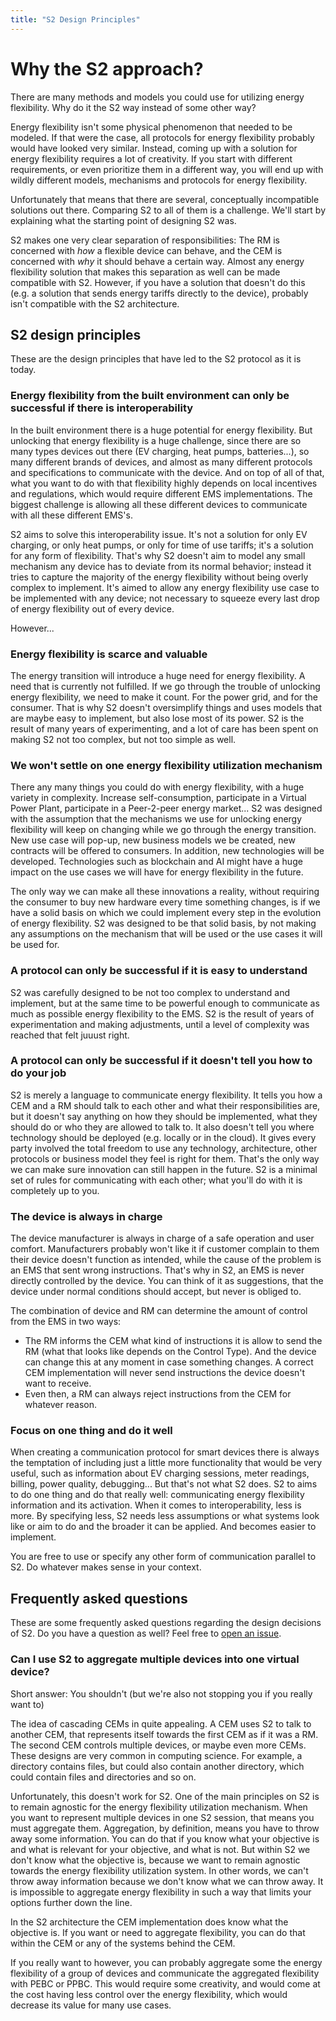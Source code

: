 ```yaml
---
title: "S2 Design Principles"
---
```


# Why the S2 approach?
There are many methods and models you could use for utilizing energy flexibility. Why do it the S2 way instead of some other way?

Energy flexibility isn't some physical phenomenon that needed to be modeled. If that were the case, all protocols for energy flexibility probably would have looked very similar. Instead, coming up with a solution for energy flexibility requires a lot of creativity. If you start with different requirements, or even prioritize them in a different way, you will end up with wildly different models, mechanisms and protocols for energy flexibility.

Unfortunately that means that there are several, conceptually incompatible solutions out there. Comparing S2 to all of them is a challenge. We'll start by explaining what the starting point of designing S2 was.

S2 makes one very clear separation of responsibilities: The RM is concerned with _how_ a flexible device can behave, and the CEM is concerned with _why_ it should behave a certain way. Almost any energy flexibility solution that makes this separation as well can be made compatible with S2. However, if you have a solution that doesn't do this (e.g. a solution that sends energy tariffs directly to the device), probably isn't compatible with the S2 architecture.

## S2 design principles
These are the design principles that have led to the S2 protocol as it is today.

### Energy flexibility from the built environment can only be successful if there is interoperability
In the built environment there is a huge potential for energy flexibility. But unlocking that energy flexibility is a huge challenge, since there are so many types devices out there (EV charging, heat pumps, batteries...), so many different brands of devices, and almost as many different protocols and specifications to communicate with the device. And on top of all of that, what you want to do with that flexibility highly depends on local incentives and regulations, which would require different EMS implementations. The biggest challenge is allowing all these different devices to communicate with all these different EMS's.

S2 aims to solve this interoperability issue. It's not a solution for only EV charging, or only heat pumps, or only for time of use tariffs; it's a solution for any form of flexibility. That's why S2 doesn't aim to model any small mechanism any device has to deviate from its normal behavior; instead it tries to capture the majority of the energy flexibility without being overly complex to implement. It's aimed to allow any energy flexibility use case to be implemented with any device; not necessary to squeeze every last drop of energy flexibility out of every device.

However...

### Energy flexibility is scarce and valuable
The energy transition will introduce a huge need for energy flexibility. A need that is currently not fulfilled. If we go through the trouble of unlocking energy flexibility, we need to make it count. For the power grid, and for the consumer. That is why S2 doesn't oversimplify things and uses models that are maybe easy to implement, but also lose most of its power. S2 is the result of many years of experimenting, and a lot of care has been spent on making S2 not too complex, but not too simple as well.

### We won't settle on one energy flexibility utilization mechanism
There any many things you could do with energy flexibility, with a huge variety in complexity. Increase self-consumption, participate in a Virtual Power Plant, participate in a Peer-2-peer energy market... S2 was designed with the assumption that the mechanisms we use for unlocking energy flexibility will keep on changing while we go through the energy transition. New use case will pop-up, new business models we be created, new contracts will be offered to consumers. In addition, new technologies will be developed. Technologies such as blockchain and AI might have a huge impact on the use cases we will have for energy flexibility in the future.

The only way we can make all these innovations a reality, without requiring the consumer to buy new hardware every time something changes, is if we have a solid basis on which we could implement every step in the evolution of energy flexibility. S2 was designed to be that solid basis, by not making any assumptions on the mechanism that will be used or the use cases it will be used for.

### A protocol can only be successful if it is easy to understand
S2 was carefully designed to be not too complex to understand and implement, but at the same time to be powerful enough to communicate as much as possible energy flexibility to the EMS. S2 is the result of years of experimentation and making adjustments, until a level of complexity was reached that felt juuust right.

### A protocol can only be successful if it doesn't tell you how to do your job
S2 is merely a language to communicate energy flexibility. It tells you how a CEM and a RM should talk to each other and what their responsibilities are, but it doesn't say anything on how they should be implemented, what they should do or who they are allowed to talk to. It also doesn't tell you where technology should be deployed (e.g. locally or in the cloud). It gives every party involved the total freedom to use any technology, architecture, other protocols or business model they feel is right for them. That's the only way we can make sure innovation can still happen in the future. S2 is a minimal set of rules for communicating with each other; what you'll do with it is completely up to you.

### The device is always in charge
The device manufacturer is always in charge of a safe operation and user comfort. Manufacturers probably won't like it if customer complain to them their device doesn't function as intended, while the cause of the problem is an EMS that sent wrong instructions. That's why in S2, an EMS is never directly controlled by the device. You can think of it as suggestions, that the device under normal conditions should accept, but never is obliged to.

The combination of device and RM can determine the amount of control from the EMS in two ways:

* The RM informs the CEM what kind of instructions it is allow to send the RM (what that looks like depends on the Control Type). And the device can change this at any moment in case something changes. A correct CEM implementation will never send instructions the device doesn't want to receive.
* Even then, a RM can always reject instructions from the CEM for whatever reason.

### Focus on one thing and do it well
When creating a communication protocol for smart devices there is always the temptation of including just a little more functionality that would be very useful, such as information about EV charging sessions, meter readings, billing, power quality, debugging... But that's not what S2 does. S2 to aims to do one thing and do that really well: communicating energy flexibility information and its activation. When it comes to interoperability, less is more. By specifying less, S2 needs less assumptions or what systems look like or aim to do and the broader it can be applied. And becomes easier to implement.

You are free to use or specify any other form of communication parallel to S2. Do whatever makes sense in your context.


## Frequently asked questions
These are some frequently asked questions regarding the design decisions of S2. Do you have a question as well? Feel free to [open an issue](https://github.com/flexiblepower/s2-ws-json/issues/new).

### Can I use S2 to aggregate multiple devices into one virtual device?
Short answer: You shouldn't (but we're also not stopping you if you really want to)

The idea of cascading CEMs in quite appealing. A CEM uses S2 to talk to another CEM, that represents itself towards the first CEM as if it was a RM. The second CEM controls multiple devices, or maybe even more CEMs. These designs are very common in computing science. For example, a directory contains files, but could also contain another directory, which could contain files and directories and so on.

Unfortunately, this doesn't work for S2. One of the main principles on S2 is to remain agnostic for the energy flexibility utilization mechanism. When you want to represent multiple devices in one S2 session, that means you must aggregate them. Aggregation, by definition, means you have to throw away some information. You can do that if you know what your objective is and what is relevant for your objective, and what is not. But within S2 we don't know what the objective is, because we want to remain agnostic towards the energy flexibility utilization system. In other words, we can't throw away information because we don't know what we can throw away. It is impossible to aggregate energy flexibility in such a way that limits your options further down the line.

In the S2 architecture the CEM implementation does know what the objective is. If you want or need to aggregate flexibility, you can do that within the CEM or any of the systems behind the CEM.

If you really want to however, you can probably aggregate some the energy flexibility of a group of devices and communicate the aggregated flexibility with PEBC or PPBC. This would require some creativity, and would come at the cost having less control over the energy flexibility, which would decrease its value for many use cases.